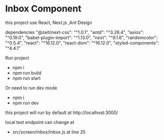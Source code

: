 # Inbox Component

this project use React, Next.js ,Ant Design

dependencies 
    "@zeit/next-css": "^1.0.1",
    "antd": "^3.26.4",
    "axios": "^0.19.0",
    "babel-plugin-import": "^1.13.0",
    "next": "^9.1.6",
    "randomcolor": "^0.5.4",
    "react": "^16.12.0",
    "react-dom": "^16.12.0",
    "styled-components": "^4.4.1"

Run project
  - npm i 
  - npm run build
  - npm run start
  
  Or need to run dev mode
  - npm i
  - npm run dev
  
  this project will run by default at http://localhost:3000/
  
  local test endpoint can change at
  - src/screen/inbox/Inbox.js at line 25
